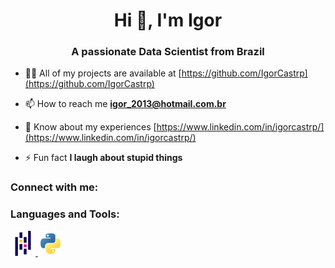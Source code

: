 <h1 align="center">Hi 👋, I'm Igor</h1>
<h3 align="center">A passionate Data Scientist from Brazil</h3>

- 👨‍💻 All of my projects are available at [https://github.com/IgorCastrp](https://github.com/IgorCastrp)

- 📫 How to reach me **igor_2013@hotmail.com.br**

- 📄 Know about my experiences [https://www.linkedin.com/in/igorcastrp/](https://www.linkedin.com/in/igorcastrp/)

- ⚡ Fun fact **I laugh about stupid things**

<h3 align="left">Connect with me:</h3>
<p align="left">
</p>

<h3 align="left">Languages and Tools:</h3>
<p align="left"> <a href="https://pandas.pydata.org/" target="_blank" rel="noreferrer"> <img src="https://raw.githubusercontent.com/devicons/devicon/2ae2a900d2f041da66e950e4d48052658d850630/icons/pandas/pandas-original.svg" alt="pandas" width="40" height="40"/> </a> <a href="https://www.python.org" target="_blank" rel="noreferrer"> <img src="https://raw.githubusercontent.com/devicons/devicon/master/icons/python/python-original.svg" alt="python" width="40" height="40"/> </a> </p>
